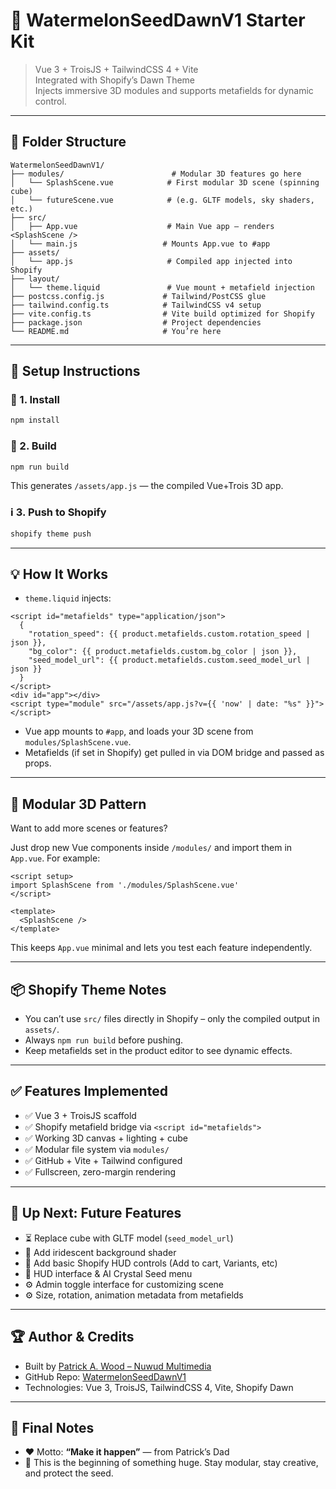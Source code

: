 # 🍉 WatermelonSeedDawnV1 Starter Kit

> Vue 3 + TroisJS + TailwindCSS 4 + Vite\
> Integrated with Shopify’s Dawn Theme\
> Injects immersive 3D modules and supports metafields for dynamic control.

---

## 📁 Folder Structure

```
WatermelonSeedDawnV1/
├── modules/                        # Modular 3D features go here
│   └── SplashScene.vue            # First modular 3D scene (spinning cube)
│   └── futureScene.vue            # (e.g. GLTF models, sky shaders, etc.)
├── src/
│   ├── App.vue                    # Main Vue app – renders <SplashScene />
│   └── main.js                   # Mounts App.vue to #app
├── assets/
│   └── app.js                     # Compiled app injected into Shopify
├── layout/
│   └── theme.liquid               # Vue mount + metafield injection
├── postcss.config.js             # Tailwind/PostCSS glue
├── tailwind.config.ts            # TailwindCSS v4 setup
├── vite.config.ts                # Vite build optimized for Shopify
├── package.json                  # Project dependencies
└── README.md                     # You’re here
```

---

## 🚀 Setup Instructions

### 🔧 1. Install

```bash
npm install
```

### 🔨 2. Build

```bash
npm run build
```

This generates `/assets/app.js` — the compiled Vue+Trois 3D app.

### ℹ️ 3. Push to Shopify

```bash
shopify theme push
```

---

## 💡 How It Works

- `theme.liquid` injects:

```liquid
<script id="metafields" type="application/json">
  {
    "rotation_speed": {{ product.metafields.custom.rotation_speed | json }},
    "bg_color": {{ product.metafields.custom.bg_color | json }},
    "seed_model_url": {{ product.metafields.custom.seed_model_url | json }}
  }
</script>
<div id="app"></div>
<script type="module" src="/assets/app.js?v={{ 'now' | date: "%s" }}"></script>
```

- Vue app mounts to `#app`, and loads your 3D scene from `modules/SplashScene.vue`.
- Metafields (if set in Shopify) get pulled in via DOM bridge and passed as props.

---

## 🧹 Modular 3D Pattern

Want to add more scenes or features?

Just drop new Vue components inside `/modules/` and import them in `App.vue`. For example:

```vue
<script setup>
import SplashScene from './modules/SplashScene.vue'
</script>

<template>
  <SplashScene />
</template>
```

This keeps `App.vue` minimal and lets you test each feature independently.

---

## 📦 Shopify Theme Notes

- You can’t use `src/` files directly in Shopify – only the compiled output in `assets/`.
- Always `npm run build` before pushing.
- Keep metafields set in the product editor to see dynamic effects.

---

## ✅ Features Implemented

- ✅ Vue 3 + TroisJS scaffold
- ✅ Shopify metafield bridge via `<script id="metafields">`
- ✅ Working 3D canvas + lighting + cube
- ✅ Modular file system via `modules/`
- ✅ GitHub + Vite + Tailwind configured
- ✅ Fullscreen, zero-margin rendering

---

## 🧪 Up Next: Future Features

- ⏳ Replace cube with GLTF model (`seed_model_url`)
- 🎨 Add iridescent background shader
- 🛒 Add basic Shopify HUD controls (Add to cart, Variants, etc)
- 🧠 HUD interface & AI Crystal Seed menu
- ⚙️ Admin toggle interface for customizing scene
- ⚙️ Size, rotation, animation metadata from metafields

---

## 🏆 Author & Credits

- Built by [Patrick A. Wood – Nuwud Multimedia](https://nuwud.net)
- GitHub Repo: [WatermelonSeedDawnV1](https://github.com/nuwud/WatermelonSeedDawnV1)
- Technologies: Vue 3, TroisJS, TailwindCSS 4, Vite, Shopify Dawn

---

## 🍉 Final Notes

- ❤️ Motto: **“Make it happen”** — from Patrick’s Dad
- 🌱 This is the beginning of something huge. Stay modular, stay creative, and protect the seed.
